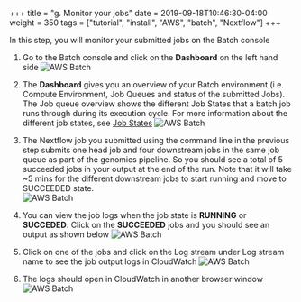 +++
title = "g. Monitor your jobs"
date = 2019-09-18T10:46:30-04:00
weight = 350
tags = ["tutorial", "install", "AWS", "batch", "Nextflow"]
+++

In this step, you will monitor your submitted jobs on the Batch console

1. Go to the Batch console and click on the **Dashboard** on the left hand side
![AWS Batch](/images/aws-batch/SC22/mon-1.png)

2. The **Dashboard** gives you an overview of your Batch environment (i.e. Compute Environment, Job Queues and status of the submitted Jobs). The Job queue overview shows the different Job States that a batch job runs through during its execution cycle. For more information about the different job states, see [Job States](https://docs.aws.amazon.com/batch/latest/userguide/job_states.html)
![AWS Batch](/images/aws-batch/SC22/mon-2b.png)

3. The Nextflow job you submitted using the command line in the previous step submits one head job and four downstream jobs in the same job queue as part of the genomics pipeline. So you should see a total of 5 succeeded jobs in your output at the end of the run. Note that it will take ~5 mins for the different downstream jobs to start running and move to SUCCEEDED state.   
![AWS Batch](/images/aws-batch/SC22/mon-3.png)

4. You can view the job logs when the job state is **RUNNING** or **SUCCEDED**. Click on the **SUCCEEDED** jobs and you should see an output as shown below
![AWS Batch](/images/aws-batch/SC22/mon-4.png)

5. Click on one of the jobs and click on the Log stream under Log stream name to see the job output logs in CloudWatch
![AWS Batch](/images/aws-batch/SC22/mon-5.png)

6. The logs should open in CloudWatch in another browser window 
![AWS Batch](/images/aws-batch/SC22/mon-6.png)

